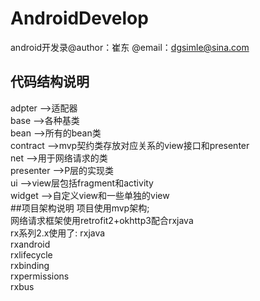 # AndroidDevelop
android开发录@author：崔东
@email：<a href = "http://mail.sina.com.cn/">dgsimle@sina.com<a>
## 代码结构说明
adpter -->适配器<br>
base -->各种基类<br>
bean -->所有的bean类<br>
contract -->mvp契约类存放对应关系的view接口和presenter<br>
net -->用于网络请求的类<br>
presenter -->P层的实现类<br>
ui -->view层包括fragment和activity<br>
widget -->自定义view和一些单独的view<br>
##项目架构说明
项目使用mvp架构;<br>
网络请求框架使用retrofit2+okhttp3配合rxjava<br>
rx系列2.x使用了:
rxjava<br>
rxandroid<br>
rxlifecycle<br>
rxbinding<br>
rxpermissions<br>
rxbus<br>
<br>
<br>
<br>
<br>
<br>


